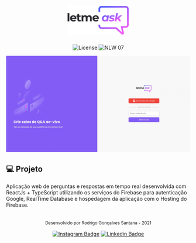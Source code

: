 <h1 align="center">
  <img alt="GamePlay" height="80" title="Plant Manager" src=".github/logo.png" />
</h1>

<p align="center">
  <img alt="License" src="https://img.shields.io/static/v1?label=license&message=MIT&color=FF59F8&labelColor=485BFF">

 <img src="https://img.shields.io/static/v1?label=NLW&message=07&color=FF59F8&labelColor=485BFF" alt="NLW 07" />
</p>


![cover](.github/cover.gif?style=flat)


## 💻 Projeto
Aplicação web de perguntas e respostas em tempo real desenvolvida com ReactJs + TypeScript utilizando os serviços do Firebase para autenticação Google, RealTime Database e hospedagem da aplicação com o Hosting do Firebase.


<br />

<div align="center">
  <small>Desenvolvido por Rodrigo Gonçalves Santana - 2021</small>

  [![Instagram Badge](https://img.shields.io/badge/-rodrigo.goncalves.s-6633cc?style=flat-square&labelColor=6633cc&logo=instagram&logoColor=white&link=https://www.instagram.com/rodrigo.goncalves.s/)](https://www.instagram.com/rodrigo.goncalves.s/) 
  [![Linkedin Badge](https://img.shields.io/badge/-Rodrigo%20Gonçalves%20Santana-6633cc?style=flat-square&logo=Linkedin&logoColor=white&link=https://www.linkedin.com/in/rodrigo-gon%C3%A7alves-santana/)](https://www.linkedin.com/in/rodrigo-gon%C3%A7alves-santana/) 
</div>